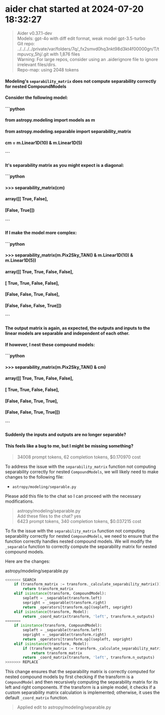 
# aider chat started at 2024-07-20 18:32:27

> Aider v0.37.1-dev  
> Models: gpt-4o with diff edit format, weak model gpt-3.5-turbo  
> Git repo: ../../../../private/var/folders/7q/_fx2smvd0hq3nkt98d3kt4f00000gn/T/tmpuvcy_5hj/.git with 1,876 files  
> Warning: For large repos, consider using an .aiderignore file to ignore irrelevant files/dirs.  
> Repo-map: using 2048 tokens  

#### Modeling's `separability_matrix` does not compute separability correctly for nested CompoundModels  
#### Consider the following model:  
####   
#### ```python  
#### from astropy.modeling import models as m  
#### from astropy.modeling.separable import separability_matrix  
####   
#### cm = m.Linear1D(10) & m.Linear1D(5)  
#### ```  
####   
#### It's separability matrix as you might expect is a diagonal:  
####   
#### ```python  
#### >>> separability_matrix(cm)  
#### array([[ True, False],  
####        [False,  True]])  
#### ```  
####   
#### If I make the model more complex:  
#### ```python  
#### >>> separability_matrix(m.Pix2Sky_TAN() & m.Linear1D(10) & m.Linear1D(5))  
#### array([[ True,  True, False, False],  
####        [ True,  True, False, False],  
####        [False, False,  True, False],  
####        [False, False, False,  True]])  
#### ```  
####   
#### The output matrix is again, as expected, the outputs and inputs to the linear models are separable and independent of each other.  
####   
#### If however, I nest these compound models:  
#### ```python  
#### >>> separability_matrix(m.Pix2Sky_TAN() & cm)  
#### array([[ True,  True, False, False],  
####        [ True,  True, False, False],  
####        [False, False,  True,  True],  
####        [False, False,  True,  True]])  
#### ```  
#### Suddenly the inputs and outputs are no longer separable?  
####   
#### This feels like a bug to me, but I might be missing something?  
> 34008 prompt tokens, 62 completion tokens, $0.170970 cost  

To address the issue with the `separability_matrix` function not computing separability correctly for nested `CompoundModels`, we will likely need to make changes to the following file:

- `astropy/modeling/separable.py`

Please add this file to the chat so I can proceed with the necessary modifications.

> astropy/modeling/separable.py  
> Add these files to the chat? yes  
> 6423 prompt tokens, 340 completion tokens, $0.037215 cost  

To fix the issue with the `separability_matrix` function not computing separability correctly for nested `CompoundModels`, we need to ensure that the function correctly handles nested compound models. We will modify the `_separable` function to correctly compute the separability matrix for nested compound models.

Here are the changes:

astropy/modeling/separable.py
```python
<<<<<<< SEARCH
    if (transform_matrix := transform._calculate_separability_matrix()) is not NotImplemented:
        return transform_matrix
    elif isinstance(transform, CompoundModel):
        sepleft = _separable(transform.left)
        sepright = _separable(transform.right)
        return _operators[transform.op](sepleft, sepright)
    elif isinstance(transform, Model):
        return _coord_matrix(transform, 'left', transform.n_outputs)
=======
    if isinstance(transform, CompoundModel):
        sepleft = _separable(transform.left)
        sepright = _separable(transform.right)
        return _operators[transform.op](sepleft, sepright)
    elif isinstance(transform, Model):
        if (transform_matrix := transform._calculate_separability_matrix()) is not NotImplemented:
            return transform_matrix
        return _coord_matrix(transform, 'left', transform.n_outputs)
>>>>>>> REPLACE
```

This change ensures that the separability matrix is correctly computed for nested compound models by first checking if the transform is a `CompoundModel` and then recursively computing the separability matrix for its left and right components. If the transform is a simple model, it checks if a custom separability matrix calculation is implemented; otherwise, it uses the default `_coord_matrix` function.

> Applied edit to astropy/modeling/separable.py  
